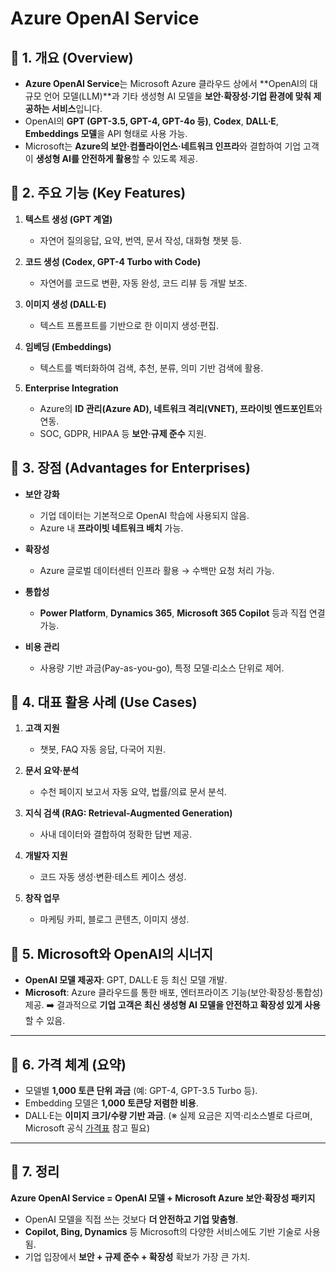 # Azure OpenAI Service


## 🔹 1. 개요 (Overview)

* **Azure OpenAI Service**는 Microsoft Azure 클라우드 상에서 \*\*OpenAI의 대규모 언어 모델(LLM)\*\*과 기타 생성형 AI 모델을 **보안·확장성·기업 환경에 맞춰 제공하는 서비스**입니다.
* OpenAI의 **GPT (GPT-3.5, GPT-4, GPT-4o 등)**, **Codex**, **DALL·E**, **Embeddings 모델**을 API 형태로 사용 가능.
* Microsoft는 **Azure의 보안·컴플라이언스·네트워크 인프라**와 결합하여 기업 고객이 **생성형 AI를 안전하게 활용**할 수 있도록 제공.

## 🔹 2. 주요 기능 (Key Features)

1. **텍스트 생성 (GPT 계열)**

   * 자연어 질의응답, 요약, 번역, 문서 작성, 대화형 챗봇 등.
2. **코드 생성 (Codex, GPT-4 Turbo with Code)**

   * 자연어를 코드로 변환, 자동 완성, 코드 리뷰 등 개발 보조.
3. **이미지 생성 (DALL·E)**

   * 텍스트 프롬프트를 기반으로 한 이미지 생성·편집.
4. **임베딩 (Embeddings)**

   * 텍스트를 벡터화하여 검색, 추천, 분류, 의미 기반 검색에 활용.
5. **Enterprise Integration**

   * Azure의 **ID 관리(Azure AD), 네트워크 격리(VNET), 프라이빗 엔드포인트**와 연동.
   * SOC, GDPR, HIPAA 등 **보안·규제 준수** 지원.


## 🔹 3. 장점 (Advantages for Enterprises)

* **보안 강화**

  * 기업 데이터는 기본적으로 OpenAI 학습에 사용되지 않음.
  * Azure 내 **프라이빗 네트워크 배치** 가능.
* **확장성**

  * Azure 글로벌 데이터센터 인프라 활용 → 수백만 요청 처리 가능.
* **통합성**

  * **Power Platform**, **Dynamics 365**, **Microsoft 365 Copilot** 등과 직접 연결 가능.
* **비용 관리**

  * 사용량 기반 과금(Pay-as-you-go), 특정 모델·리소스 단위로 제어.


## 🔹 4. 대표 활용 사례 (Use Cases)

1. **고객 지원**

   * 챗봇, FAQ 자동 응답, 다국어 지원.
2. **문서 요약·분석**

   * 수천 페이지 보고서 자동 요약, 법률/의료 문서 분석.
3. **지식 검색 (RAG: Retrieval-Augmented Generation)**

   * 사내 데이터와 결합하여 정확한 답변 제공.
4. **개발자 지원**

   * 코드 자동 생성·변환·테스트 케이스 생성.
5. **창작 업무**

   * 마케팅 카피, 블로그 콘텐츠, 이미지 생성.

## 🔹 5. Microsoft와 OpenAI의 시너지

* **OpenAI 모델 제공자**: GPT, DALL·E 등 최신 모델 개발.
* **Microsoft**: Azure 클라우드를 통한 배포, 엔터프라이즈 기능(보안·확장성·통합성) 제공.
  ➡️ 결과적으로 **기업 고객은 최신 생성형 AI 모델을 안전하고 확장성 있게 사용**할 수 있음.

---

## 🔹 6. 가격 체계 (요약)

* 모델별 **1,000 토큰 단위 과금** (예: GPT-4, GPT-3.5 Turbo 등).
* Embedding 모델은 **1,000 토큰당 저렴한 비용**.
* DALL·E는 **이미지 크기/수량 기반 과금**.
  (※ 실제 요금은 지역·리소스별로 다르며, Microsoft 공식 [가격표](https://azure.microsoft.com/pricing/details/cognitive-services/openai-service/) 참고 필요)

---

## 🔹 7. 정리

**Azure OpenAI Service = OpenAI 모델 + Microsoft Azure 보안·확장성 패키지**

* OpenAI 모델을 직접 쓰는 것보다 **더 안전하고 기업 맞춤형**.
* **Copilot, Bing, Dynamics** 등 Microsoft의 다양한 서비스에도 기반 기술로 사용됨.
* 기업 입장에서 **보안 + 규제 준수 + 확장성** 확보가 가장 큰 가치.